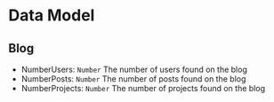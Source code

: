 # Data Model

## Blog
- NumberUsers: `Number` The number of users found on the blog
- NumberPosts: `Number` The number of posts found on the blog
- NumberProjects: `Number` The number of projects found on the blog